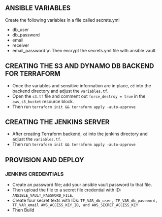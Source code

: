 ## ANSIBLE VARIABLES
Create the following variables in a file called secrets.yml
- db_user
- db_password
- email
- receiver
- email_password \n
Then encrypt the secrets.yml file with ansible vault.

## CREATING THE S3 AND DYNAMO DB BACKEND FOR TERRAFORM
* Once the variables and sensitive information are in place, `cd` into the backend directory and adjust the `variables.tf`.
* Open the `s3.tf` file and comment out `force_destroy = true` in the `aws_s3_bucket` resource block.
* Then run ```terraform init && terraform apply -auto-approve```

## CREATING THE JENKINS SERVER
* After creating Terraform backend, `cd` into the jenkins directory and adjust the `variables.tf`.
* Then run ```terraform init && terraform apply -auto-approve```

## PROVISION AND DEPLOY
### JENKINS CREDENTIALS
* Create an password file; add your ansible vault password to that file.
* Then upload the file to a secret file credential with ID: `ANSIBLE_VAULT_PASSWORD_FILE`.
* Create four secret texts with IDs: ```TF_VAR_db_user, TF_VAR_db_password, TF_VAR_email AWS_ACCESS_KEY_ID, and AWS_SECRET_ACCESS_KEY```
* Then Build
